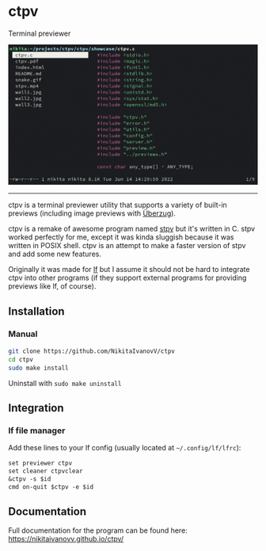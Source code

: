 # ctpv

Terminal previewer

![showcase](doc/showcase.gif)

----

ctpv is a terminal previewer utility that supports a variety of built-in previews
(including image previews with [Überzug](https://github.com/seebye/ueberzug)).

ctpv is a remake of awesome program named [stpv](https://github.com/Naheel-Azawy/stpv)
but it's written in C.
stpv worked perfectly for me, except it was kinda sluggish because
it was written in POSIX shell.
ctpv is an attempt to make a faster version of stpv and add some new features.

Originally it was made for [lf](https://github.com/gokcehan/lf)
but I assume it should not be hard to integrate ctpv into other
programs (if they support external programs for providing previews like lf, of course).

## Installation

### Manual

```sh
git clone https://github.com/NikitaIvanovV/ctpv
cd ctpv
sudo make install
```

Uninstall with `sudo make uninstall`

## Integration

### lf file manager

Add these lines to your lf config
(usually located at `~/.config/lf/lfrc`):

```
set previewer ctpv
set cleaner ctpvclear
&ctpv -s $id
cmd on-quit $ctpv -e $id
```

## Documentation

Full documentation for the program can be found here: https://nikitaivanovv.github.io/ctpv/
